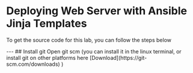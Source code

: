 # Deploying Web Server with Ansible Jinja Templates
<p>
To get the source code for this lab, you can follow the steps below
<p>
---
## Install git
Open git scm (you can install it in the linux terminal, or install git on other platforms here [Download](https://git-scm.com/downloads) )